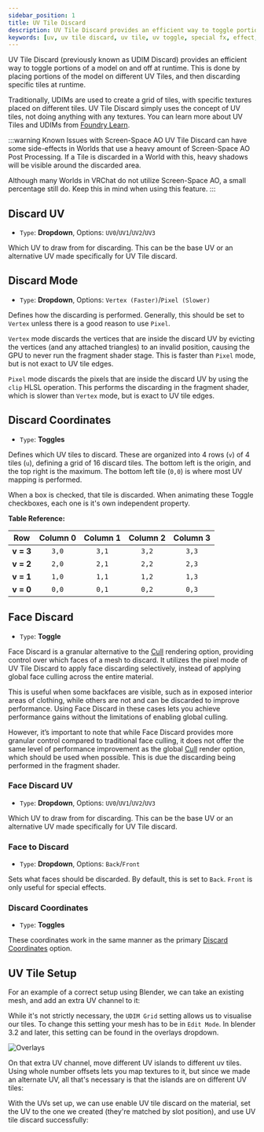 ```yaml
---
sidebar_position: 1
title: UV Tile Discard
description: UV Tile Discard provides an efficient way to toggle portions of a model on and off at runtime by placing portions of the Model on different UV Tiles.
keywords: [uv, uv tile discard, uv tile, uv toggle, special fx, effect, poiyomi, shader]
---
```


UV Tile Discard (previously known as UDIM Discard) provides an efficient way to toggle portions of a model on and off at runtime. This is done by placing portions of the model on different UV Tiles, and then discarding specific tiles at runtime.

Traditionally, UDIMs are used to create a grid of tiles, with specific textures placed on different tiles. UV Tile Discard simply uses the concept of UV tiles, not doing anything with any textures. You can learn more about UV Tiles and UDIMs from [Foundry Learn](https://learn.foundry.com/modo/901/content/help/pages/uving/udim_workflow.html).

:::warning Known Issues with Screen-Space AO
UV Tile Discard can have some side-effects in Worlds that use a heavy amount of Screen-Space AO Post Processing. If a Tile is discarded in a World with this, heavy shadows will be visible around the discarded area.

Although many Worlds in VRChat do not utilize Screen-Space AO, a small percentage still do. Keep this in mind when using this feature.
:::

## Discard UV

- `Type`: <PropertyIcon name="dropdown" />**Dropdown**, Options: `UV0`/`UV1`/`UV2`/`UV3`

Which UV to draw from for discarding. This can be the base UV or an alternative UV made specifically for UV Tile discard.

## Discard Mode

- `Type`: <PropertyIcon name="dropdown" />**Dropdown**, Options: `Vertex (Faster)`/`Pixel (Slower)`

Defines how the discarding is performed. Generally, this should be set to `Vertex` unless there is a good reason to use `Pixel`.

`Vertex` mode discards the vertices that are inside the discard UV by evicting the vertices (and any attached triangles) to an invalid position, causing the GPU to never run the fragment shader stage. This is faster than `Pixel` mode, but is not exact to UV tile edges.

`Pixel` mode discards the pixels that are inside the discard UV by using the `clip` HLSL operation. This performs the discarding in the fragment shader, which is slower than `Vertex` mode, but is exact to UV tile edges.

## Discard Coordinates

- `Type`: <PropertyIcon name="toggle" />**Toggles**

Defines which UV tiles to discard. These are organized into 4 rows (`v`) of 4 tiles (`u`), defining a grid of 16 discard tiles. The bottom left is the origin, and the top right is the maximum. The bottom left tile (`0,0`) is where most UV mapping is performed.

When a box is checked, that tile is discarded. When animating these Toggle checkboxes, each one is it's own independent property.

**Table Reference:**

| Row | Column 0 | Column 1 | Column 2 | Column 3 |
| :---: | :---: | :---: | :---: | :---: |
| **v = 3** | `3,0` | `3,1` | `3,2` | `3,3` |
| **v = 2** | `2,0` | `2,1` | `2,2` | `2,3` |
| **v = 1** | `1,0` | `1,1` | `1,2` | `1,3` |
| **v = 0** | `0,0` | `0,1` | `0,2` | `0,3` |

## Face Discard

- `Type`: <PropertyIcon name="toggle" />**Toggle**

Face Discard is a granular alternative to the [Cull](/docs/rendering/main.md#cull) rendering option, providing control over which faces of a mesh to discard. It utilizes the pixel mode of UV Tile Discard to apply face discarding selectively, instead of applying global face culling across the entire material.

This is useful when some backfaces are visible, such as in exposed interior areas of clothing, while others are not and can be discarded to improve performance. Using Face Discard in these cases lets you achieve performance gains without the limitations of enabling global culling.

However, it’s important to note that while Face Discard provides more granular control compared to traditional face culling, it does not offer the same level of performance improvement as the global [Cull](/docs/rendering/main.md#cull) render option, which should be used when possible. This is due the discarding being performed in the fragment shader.

### Face Discard UV

- `Type`: <PropertyIcon name="dropdown" />**Dropdown**, Options: `UV0`/`UV1`/`UV2`/`UV3`

Which UV to draw from for discarding. This can be the base UV or an alternative UV made specifically for UV Tile discard.

### Face to Discard

- `Type`: <PropertyIcon name="dropdown" />**Dropdown**, Options: `Back`/`Front`

Sets what faces should be discarded. By default, this is set to `Back`. `Front` is only useful for special effects.

### Discard Coordinates

- `Type`: <PropertyIcon name="toggle" />**Toggles**

These coordinates work in the same manner as the primary [Discard Coordinates](#discard-coordinates) option.

## UV Tile Setup

For an example of a correct setup using Blender, we can take an existing mesh, and add an extra UV channel to it:

<PoiVideo url='/vid/special-fx/uv-tile-discard_setup_blender1.mp4'/>

While it's not strictly necessary, the `UDIM Grid` setting allows us to visualise our tiles. To change this setting your mesh has to be in `Edit Mode`. In blender 3.2 and later, this setting can be found in the overlays dropdown.

![Overlays](/img/special-fx/uv-tile-discard_overlays.png)

On that extra UV channel, move different UV islands to different uv tiles. Using whole number offsets lets you map textures to it, but since we made an alternate UV, all that's necessary is that the islands are on different UV tiles:

<PoiVideo url='/vid/special-fx/uv-tile-discard_setup_blender2.mp4'/>

With the UVs set up, we can use enable UV tile discard on the material, set the UV to the one we created (they're matched by slot position), and use UV tile discard successfully:

<PoiVideo url='/vid/special-fx/uv-tile-discard_setup_unity1.mp4'/>
